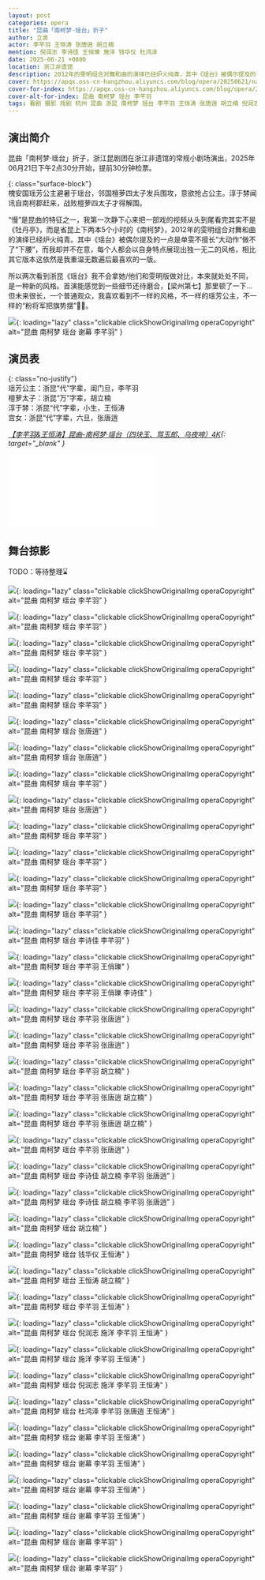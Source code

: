 ```yaml
---
layout: post
categories: opera
title: "昆曲「南柯梦·瑶台」折子"
author: 立泉
actor: 李芊羽 王恒涛 张唐逍 胡立楠
mention: 倪润志 李诗佳 王俏瓅 施洋 钱华仪 杜鸿泽
date: 2025-06-21 +0800
location: 浙江非遗馆
description: 2012年的雯明组合对舞和曲的演绎已经炉火纯青，其中《瑶台》被偶尔提及的一点是单雯不擅长“大动作”做不了“下腰”，而我却并不在意，每个人都会以自身特点展现出独一无二的风格，这依然是我重温无数遍后最喜欢的一版。所以两次看到浙昆《瑶台》我不会拿她/他们和雯明版做对比，本来就处处不同，是一种新的风格。我喜欢看到不一样的风格，不一样的瑶芳公主，不一样的“粉将军把旗势摆”。
cover: https://apqx.oss-cn-hangzhou.aliyuncs.com/blog/opera/20250621/nankemeng_yaotai/DSC06855_thumb.jpg
cover-for-index: https://apqx.oss-cn-hangzhou.aliyuncs.com/blog/opera/20250621/nankemeng_yaotai/DSC06855_COVER_thumb.jpg
cover-alt-for-index: 昆曲 南柯梦 瑶台 李芊羽
tags: 看剧 摄影 戏剧 杭州 昆曲 浙昆 南柯梦 瑶台 李芊羽 王恒涛 张唐逍 胡立楠 倪润志 李诗佳 王俏瓅 施洋 钱华仪 杜鸿泽 浙江非遗馆
---
```


## 演出简介

昆曲「南柯梦·瑶台」折子，浙江昆剧团在浙江非遗馆的常规小剧场演出，2025年06月21日下午2点30分开始，提前30分钟检票。

{: class="surface-block"}  
槐安国瑶芳公主避暑于瑶台，邻国檀萝四太子发兵围攻，意欲抢占公主。淳于棼闻讯自南柯郡赶来，战败檀萝四太子才得解围。

“慢”是昆曲的特征之一，我第一次静下心来把一部戏的视频从头到尾看完其实不是《牡丹亭》，而是省昆上下两本5个小时的《南柯梦》，2012年的雯明组合对舞和曲的演绎已经炉火纯青。其中《瑶台》被偶尔提及的一点是单雯不擅长“大动作”做不了“下腰”，而我却并不在意，每个人都会以自身特点展现出独一无二的风格，相比其它版本这依然是我重温无数遍后最喜欢的一版。

所以两次看到浙昆《瑶台》我不会拿她/他们和雯明版做对比，本来就处处不同，是一种新的风格。首演能感觉到一些细节还待磨合，【梁州第七】那里顿了一下…但未来很长，一个普通观众，我喜欢看到不一样的风格，不一样的瑶芳公主，不一样的“粉将军把旗势摆”💃🏻。

![](https://apqx.oss-cn-hangzhou.aliyuncs.com/blog/opera/20250621/nankemeng_yaotai/DSC07266_thumb.jpg){: loading="lazy" class="clickable clickShowOriginalImg operaCopyright" alt="昆曲 南柯梦 瑶台 谢幕 李芊羽" }

## 演员表

{: class="no-justify"}  
瑶芳公主：浙昆“代”字辈，闺门旦，李芊羽  
檀萝太子：浙昆“万”字辈，胡立楠  
淳于棼：浙昆“代”字辈，小生，王恒涛  
宫女：浙昆“代”字辈，六旦，张唐逍

*[【李芊羽&王恒涛】昆曲-南柯梦·瑶台（四块玉、骂玉郎、乌夜啼）4K](https://www.bilibili.com/video/BV17LK8zjELP){: target="_blank" }*

<div class="video-container">
<iframe loading="lazy" src="//player.bilibili.com/player.html?aid=114732149313029&bvid=BV17LK8zjELP&cid=30654857717&p=1&autoplay=0" scrolling="no" border="0" frameborder="no" framespacing="0" allowfullscreen="true"></iframe>
</div>

## 舞台掠影

TODO：等待整理⌛️

![](https://apqx.oss-cn-hangzhou.aliyuncs.com/blog/opera/20250621/nankemeng_yaotai/DSC06798_thumb.jpg){: loading="lazy" class="clickable clickShowOriginalImg operaCopyright" alt="昆曲 南柯梦 瑶台 李芊羽" }

![](https://apqx.oss-cn-hangzhou.aliyuncs.com/blog/opera/20250621/nankemeng_yaotai/DSC06802_thumb.jpg){: loading="lazy" class="clickable clickShowOriginalImg operaCopyright" alt="昆曲 南柯梦 瑶台 李芊羽" }

![](https://apqx.oss-cn-hangzhou.aliyuncs.com/blog/opera/20250621/nankemeng_yaotai/DSC06820_thumb.jpg){: loading="lazy" class="clickable clickShowOriginalImg operaCopyright" alt="昆曲 南柯梦 瑶台 李芊羽" }

![](https://apqx.oss-cn-hangzhou.aliyuncs.com/blog/opera/20250621/nankemeng_yaotai/DSC06822_thumb.jpg){: loading="lazy" class="clickable clickShowOriginalImg operaCopyright" alt="昆曲 南柯梦 瑶台 李芊羽" }

![](https://apqx.oss-cn-hangzhou.aliyuncs.com/blog/opera/20250621/nankemeng_yaotai/DSC06830_thumb.jpg){: loading="lazy" class="clickable clickShowOriginalImg operaCopyright" alt="昆曲 南柯梦 瑶台 李芊羽" }

![](https://apqx.oss-cn-hangzhou.aliyuncs.com/blog/opera/20250621/nankemeng_yaotai/DSC06835_thumb.jpg){: loading="lazy" class="clickable clickShowOriginalImg operaCopyright" alt="昆曲 南柯梦 瑶台 张唐逍" }

![](https://apqx.oss-cn-hangzhou.aliyuncs.com/blog/opera/20250621/nankemeng_yaotai/DSC06837_thumb.jpg){: loading="lazy" class="clickable clickShowOriginalImg operaCopyright" alt="昆曲 南柯梦 瑶台 张唐逍" }

![](https://apqx.oss-cn-hangzhou.aliyuncs.com/blog/opera/20250621/nankemeng_yaotai/DSC06855_thumb.jpg){: loading="lazy" class="clickable clickShowOriginalImg operaCopyright" alt="昆曲 南柯梦 瑶台 李芊羽" }

![](https://apqx.oss-cn-hangzhou.aliyuncs.com/blog/opera/20250621/nankemeng_yaotai/DSC06857_thumb.jpg){: loading="lazy" class="clickable clickShowOriginalImg operaCopyright" alt="昆曲 南柯梦 瑶台 张唐逍" }

![](https://apqx.oss-cn-hangzhou.aliyuncs.com/blog/opera/20250621/nankemeng_yaotai/DSC06860_thumb.jpg){: loading="lazy" class="clickable clickShowOriginalImg operaCopyright" alt="昆曲 南柯梦 瑶台 李芊羽" }

![](https://apqx.oss-cn-hangzhou.aliyuncs.com/blog/opera/20250621/nankemeng_yaotai/DSC06862_thumb.jpg){: loading="lazy" class="clickable clickShowOriginalImg operaCopyright" alt="昆曲 南柯梦 瑶台 李芊羽" }

![](https://apqx.oss-cn-hangzhou.aliyuncs.com/blog/opera/20250621/nankemeng_yaotai/DSC06865_thumb.jpg){: loading="lazy" class="clickable clickShowOriginalImg operaCopyright" alt="昆曲 南柯梦 瑶台 李芊羽" }

![](https://apqx.oss-cn-hangzhou.aliyuncs.com/blog/opera/20250621/nankemeng_yaotai/DSC06868_thumb.jpg){: loading="lazy" class="clickable clickShowOriginalImg operaCopyright" alt="昆曲 南柯梦 瑶台 李芊羽" }

![](https://apqx.oss-cn-hangzhou.aliyuncs.com/blog/opera/20250621/nankemeng_yaotai/DSC06871_thumb.jpg){: loading="lazy" class="clickable clickShowOriginalImg operaCopyright" alt="昆曲 南柯梦 瑶台 李诗佳 李芊羽" }

![](https://apqx.oss-cn-hangzhou.aliyuncs.com/blog/opera/20250621/nankemeng_yaotai/DSC06873_thumb.jpg){: loading="lazy" class="clickable clickShowOriginalImg operaCopyright" alt="昆曲 南柯梦 瑶台 李芊羽 王俏瓅" }

![](https://apqx.oss-cn-hangzhou.aliyuncs.com/blog/opera/20250621/nankemeng_yaotai/DSC06875_thumb.jpg){: loading="lazy" class="clickable clickShowOriginalImg operaCopyright" alt="昆曲 南柯梦 瑶台 李芊羽 王俏瓅 李诗佳" }

![](https://apqx.oss-cn-hangzhou.aliyuncs.com/blog/opera/20250621/nankemeng_yaotai/DSC06890_thumb.jpg){: loading="lazy" class="clickable clickShowOriginalImg operaCopyright" alt="昆曲 南柯梦 瑶台 李芊羽 张唐逍" }

![](https://apqx.oss-cn-hangzhou.aliyuncs.com/blog/opera/20250621/nankemeng_yaotai/DSC06895_thumb.jpg){: loading="lazy" class="clickable clickShowOriginalImg operaCopyright" alt="昆曲 南柯梦 瑶台 李芊羽 张唐逍" }

![](https://apqx.oss-cn-hangzhou.aliyuncs.com/blog/opera/20250621/nankemeng_yaotai/DSC06911_thumb.jpg){: loading="lazy" class="clickable clickShowOriginalImg operaCopyright" alt="昆曲 南柯梦 瑶台 李芊羽 胡立楠" }

![](https://apqx.oss-cn-hangzhou.aliyuncs.com/blog/opera/20250621/nankemeng_yaotai/DSC06914_thumb.jpg){: loading="lazy" class="clickable clickShowOriginalImg operaCopyright" alt="昆曲 南柯梦 瑶台 李芊羽 张唐逍 胡立楠" }

![](https://apqx.oss-cn-hangzhou.aliyuncs.com/blog/opera/20250621/nankemeng_yaotai/DSC06918_thumb.jpg){: loading="lazy" class="clickable clickShowOriginalImg operaCopyright" alt="昆曲 南柯梦 瑶台 李芊羽 张唐逍 胡立楠" }

![](https://apqx.oss-cn-hangzhou.aliyuncs.com/blog/opera/20250621/nankemeng_yaotai/DSC06923_thumb.jpg){: loading="lazy" class="clickable clickShowOriginalImg operaCopyright" alt="昆曲 南柯梦 瑶台 李芊羽 张唐逍" }

![](https://apqx.oss-cn-hangzhou.aliyuncs.com/blog/opera/20250621/nankemeng_yaotai/DSC06935_thumb.jpg){: loading="lazy" class="clickable clickShowOriginalImg operaCopyright" alt="昆曲 南柯梦 瑶台 李诗佳 胡立楠 李芊羽 张唐逍" }

![](https://apqx.oss-cn-hangzhou.aliyuncs.com/blog/opera/20250621/nankemeng_yaotai/DSC06939_thumb.jpg){: loading="lazy" class="clickable clickShowOriginalImg operaCopyright" alt="昆曲 南柯梦 瑶台 李诗佳 胡立楠 李芊羽 张唐逍" }

![](https://apqx.oss-cn-hangzhou.aliyuncs.com/blog/opera/20250621/nankemeng_yaotai/DSC06957_thumb.jpg){: loading="lazy" class="clickable clickShowOriginalImg operaCopyright" alt="昆曲 南柯梦 瑶台 胡立楠" }

![](https://apqx.oss-cn-hangzhou.aliyuncs.com/blog/opera/20250621/nankemeng_yaotai/DSC06980_thumb.jpg){: loading="lazy" class="clickable clickShowOriginalImg operaCopyright" alt="昆曲 南柯梦 瑶台 钱华仪 王恒涛" }

![](https://apqx.oss-cn-hangzhou.aliyuncs.com/blog/opera/20250621/nankemeng_yaotai/DSC06984_thumb.jpg){: loading="lazy" class="clickable clickShowOriginalImg operaCopyright" alt="昆曲 南柯梦 瑶台 王恒涛 胡立楠" }

![](https://apqx.oss-cn-hangzhou.aliyuncs.com/blog/opera/20250621/nankemeng_yaotai/DSC06995_thumb.jpg){: loading="lazy" class="clickable clickShowOriginalImg operaCopyright" alt="昆曲 南柯梦 瑶台 李芊羽 王恒涛" }

![](https://apqx.oss-cn-hangzhou.aliyuncs.com/blog/opera/20250621/nankemeng_yaotai/DSC07013_thumb.jpg){: loading="lazy" class="clickable clickShowOriginalImg operaCopyright" alt="昆曲 南柯梦 瑶台 倪润志 施洋 李芊羽 王恒涛" }

![](https://apqx.oss-cn-hangzhou.aliyuncs.com/blog/opera/20250621/nankemeng_yaotai/DSC07014_thumb.jpg){: loading="lazy" class="clickable clickShowOriginalImg operaCopyright" alt="昆曲 南柯梦 瑶台 施洋 李芊羽 王恒涛" }

![](https://apqx.oss-cn-hangzhou.aliyuncs.com/blog/opera/20250621/nankemeng_yaotai/DSC07016_thumb.jpg){: loading="lazy" class="clickable clickShowOriginalImg operaCopyright" alt="昆曲 南柯梦 瑶台 倪润志 施洋 李芊羽 王恒涛" }

![](https://apqx.oss-cn-hangzhou.aliyuncs.com/blog/opera/20250621/nankemeng_yaotai/DSC07024_thumb.jpg){: loading="lazy" class="clickable clickShowOriginalImg operaCopyright" alt="昆曲 南柯梦 瑶台 杜鸿泽 李芊羽 张唐逍 王恒涛" }

![](https://apqx.oss-cn-hangzhou.aliyuncs.com/blog/opera/20250621/nankemeng_yaotai/DSC07029_thumb.jpg){: loading="lazy" class="clickable clickShowOriginalImg operaCopyright" alt="昆曲 南柯梦 瑶台 谢幕 李芊羽 王恒涛" }

![](https://apqx.oss-cn-hangzhou.aliyuncs.com/blog/opera/20250621/nankemeng_yaotai/DSC07030_thumb.jpg){: loading="lazy" class="clickable clickShowOriginalImg operaCopyright" alt="昆曲 南柯梦 瑶台 谢幕 李芊羽 王恒涛" }

![](https://apqx.oss-cn-hangzhou.aliyuncs.com/blog/opera/20250621/nankemeng_yaotai/DSC07033_thumb.jpg){: loading="lazy" class="clickable clickShowOriginalImg operaCopyright" alt="昆曲 南柯梦 瑶台 谢幕 李芊羽 王恒涛" }

![](https://apqx.oss-cn-hangzhou.aliyuncs.com/blog/opera/20250621/nankemeng_yaotai/DSC07036_thumb.jpg){: loading="lazy" class="clickable clickShowOriginalImg operaCopyright" alt="昆曲 南柯梦 瑶台 谢幕 李芊羽 王恒涛" }

![](https://apqx.oss-cn-hangzhou.aliyuncs.com/blog/opera/20250621/nankemeng_yaotai/DSC07266_thumb.jpg){: loading="lazy" class="clickable clickShowOriginalImg operaCopyright" alt="昆曲 南柯梦 瑶台 谢幕 李芊羽" }

![](https://apqx.oss-cn-hangzhou.aliyuncs.com/blog/opera/20250621/nankemeng_yaotai/DSC07283_thumb.jpg){: loading="lazy" class="clickable clickShowOriginalImg operaCopyright" alt="昆曲 南柯梦 瑶台 谢幕 李芊羽" }

